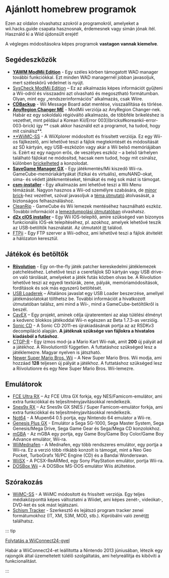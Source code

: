 # Ajánlott homebrew programok

Ezen az oldalon olvashatsz azokról a programokról, amelyeket a wii.hacks.guide csapata hasznosnak, érdemesnek vagy simán jónak ítél. Használd ki a Wiid újdonsült erejét!

A végleges módosításokra képes programok **vastagon vannak kiemelve**.

## Segédeszközök

- [**YAWM ModMii Edition**](https://oscwii.org/library/app/yawmME) - Egy széles körben támogatott WAD manager további funkciókkal. Ezt minden WAD managernél jobban javasoljuk, mert széleskörű védelmet is nyújt.
- [SysCheck ModMii Edition](https://oscwii.org/library/app/SysCheckME) – Ez az alkalmazás képes információt gyűjteni a Wii-odról és visszaadni azt olvasható és megosztható formátumban. Olyan, mint egy „rendszerinformációs” alkalmazás, csak Wiire.
- [**CDBackup**](https://oscwii.org/library/app/cdbackup) - Wii Message Board adat mentése, visszaállítása és törlése.
- [**AnyRegion Changer ME**](https://oscwii.org/library/app/ARCME) - ModMii verziója az AnyRegion Changer-nek. Habár ez egy sokoldalú régióváltó alkalmazás, de többféle brikeléshez is vezethet, mint például a Korean Kii/Error 003](bricks#koreankii-error-003-brick) így \*\* csak akkor használd ezt a programot, ha tudod, hogy mit csinálsz\*\*.
- [\*\*WiiMC-SS](https://oscwii.org/library/app/wiixplorer-ss) - A WiiXplorer módosított és frissített verziója. Ez egy Wii-os fájlkezelő, ami lehetővé teszi a fájlok megtekintését és módosítását az SD kártyán, egy USB-eszközön vagy akár a Wii belső memóriájában is. Ezért ez egy nagyon erős, de veszélyes eszköz – a belső tárhelyen található fájlokat ne módosítsd, hacsak nem tudod, hogy mit csinálsz, különben [brickelheted](bricks) a konzolodat.
- [**SaveGame Manager GX**](https://oscwii.org/library/app/SaveGame_Manager_GX) - Egy játékmentés/Mii kiszedő Wii-ra. GameCube-memóriakártyákat (fizikai és virtuális), emuNAND-okat, sima- és védett játékmentéseket, témákat és még sok mást is támogat.
- [**csm-installer**](https://oscwii.org/library/app/csm-installer) - Egy alkalmazás ami lehetővé teszi a Wii Menu témázását. Nagyon hasznos a Wii-od személyre szabására, de [minor brick](bricks#theme-brick)-hez vezethet, szóval javasoljuk a [téma útmutató](themes) átolvasását, a biztonságos felhasználáshoz.
- [CleanRip](https://oscwii.org/library/app/CleanRip) - GameCube és Wii lemezek mentéséhez használható eszköz. További információt a [lemezdumpolási útmutatóban](dump-games) olvashatsz.
- [**d2x cIOS installer**](https://oscwii.org/library/app/d2x-cios-installer) – Egy Wii IOS-telepítő, amire szükséged van bizonyos funkcionális IOS-ek telepítéséhez, pl. azokhoz, amelyek lehetővé teszik az USB-betöltők használatát. Az útmutatót [itt](cios) találod.
- [FTPii](https://oscwii.org/library/app/ftpii) - Egy FTP szerver a Wii-odhoz, ami lehetővé teszi a fájlok átvitelét a hálózaton keresztül.

## Játékok és betöltők

- [**Riivolution**](https://wiki.hacks.guide/wiki/Wii:Riivolution) - Egy on-the-fly játék patcher kereskedelmi játéklemezek patcheléséhez. Lehetővé teszi a cserefájlok SD kártyán vagy USB drive-on való tárolását, amelyeket a játék futás közben olvas be. A Riivolution lehetővé teszi az egyedi textúrák, zene, pályák, memóriamódosítások, fordítások és sok más egyszerű betöltését.
- [USB Loaderek](wii-loaders) – Általános javaslat egy USB Loader beszerzése, amellyel játékmásolatokat tölthetsz be. További információt a hivatkozott útmutatóban találsz, ami mind a Wii-, mind a GameCube-betöltőkről is beszél.
- [CavEX](https://oscwii.org/library/app/cavex) – Egy projekt, aminek célja újrateremteni az alap túlélési élményt a kedvenc blokkos játékoddal Wii-n egészen az Beta 1.7.3-as verzióig.
- [Sonic CD](https://oscwii.org/library/app/SonicCDWii) - A Sonic CD 2011-es újrakiadásának portja az az RSDKv3 decompiláció alapján. **A játéknak szüksége van fájlokra a hivatalos kiadásból a futáshoz**.
- [CTGP-R](https://www.chadsoft.co.uk/download/) - Egy izmos mod-ja a Mario Kart Wii-nak, amit **200** új pályát ad a játékhoz. A Riivolutiontől független. A futtatáshoz szükséged lesz a játéklemezre. Magyar nyelven is játszható.
- [Newer Super Mario Bros. Wii](https://newerteam.com/wii/download.html) – A New Super Mario Bros. Wii modja, ami hozzáad **128** teljesen új pályát a játékhoz. A futtatáshoz szükséged lesz a Riivolutionre és egy New Super Mario Bros. Wii-lemezre.

## Emulátorok

- [FCE Ultra RX](https://oscwii.org/library/app/fceurx) – Az FCE Ultra GX forkja, egy NES/Famicom-emulátor, ami extra funkciókkal és teljesítményjavításokkal rendelkezik.
- [Snex9x RX](https://oscwii.org/library/app/Snes9xRX) – Az Snes9x GX SNES / Super Famicom-emulátor forkja, ami extra funkciókkal és teljesítményjavításokkal rendelkezik.
- [Not64](https://oscwii.org/library/app/not64) - A Mupen64 0.5 portja, egy Nintendo 64 emulator a Wii-re.
- [Genesis Plus GX](https://oscwii.org/library/app/genplus-gx) - Emulátor a Sega SG-1000, Sega Master System, Sega Genesis/Mega Drive, Sega Game Gear és Sega/Mega CD konzolokhoz.
- [mGBA](https://oscwii.org/library/app/mgba) - Az mGBA egy portja, egy Game Boy/Game Boy Color/Game Boy Advance emulátor, Wii-ra.
- [WiiMednafen](https://oscwii.org/library/app/wiimednafen) - A Mednafen, egy több rendszeres emulátor, egy portja a Wii-ra. Ez a verzió több ritkább konzolt is támogat, mint a Neo Geo Pocket, TurboGrafx 16/PC Engine (CD) és a Bandai Wonderswan.
- [WiiSX](https://oscwii.org/library/app/wiiSX) - A PCSX-ReARMed, egy Sony PlayStation emulátor, portja Wii-ra.
- [DOSBox Wii](https://oscwii.org/library/app/dosbox-wii) – A DOSBox MS-DOS emulátor Wiis átültetése.

## Szórakozás

- [WiiMC-SS](https://oscwii.org/library/app/WiiMC-SS) - A WiiMC módosított és frissített verziója. Egy teljes médiaközponttá képes változtatni a Wiidet, ami képes zenét-, videókat-, DVD-ket és sok mást lejátszani.
- [Schism Tracker](https://oscwii.org/library/app/schismtracker) - Szerkesztő és lejátszó program tracker zenei formátumokhoz (IT, XM, S3M, MOD, stb.). Kipróbálni való zenét[itt](https://modarchive.org/) találhatsz.

::: tip

[Folytatás a WiiConnect24-gyel](wiiconnect24)

Habár a WiiConnect24-et leállította a Nintendo 2013 júniusában, létezik egy rajongók által üzemeltetett túlélő szolgáltatás, ami helyreállítja és kibővíti a funkcionalitást.

:::
